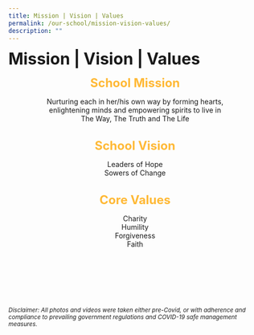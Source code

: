```yaml
---
title: Mission | Vision | Values
permalink: /our-school/mission-vision-values/
description: ""
---
```

<b><font size=6>Mission | Vision | Values</font></b>

<center>

<font size=5 color=#FFB936><b>School Mission</b></font>

Nurturing each in her/his own way by forming hearts,<br>
enlightening minds and empowering spirits to live in<br>
The Way, The Truth and The Life<br>
<br>


  

  
<font size=5 color=#FFB936><b>School Vision</b></font>

Leaders of Hope<br>
Sowers of Change
<br><br>

  

<font size=5 color=#FFB936><b>Core Values</b></font>

Charity<br>
Humility<br>
Forgiveness<br>
Faith

</center>  
	
<br><br><br><br><br><br>
<sup>_Disclaimer: All photos and videos were taken either pre-Covid, or with adherence and compliance to prevailing government regulations and COVID-19 safe management measures._</sup>